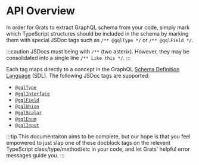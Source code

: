 # API Overview

In order for Grats to extract GraphQL schema from your code, simply mark which
TypeScript structures should be included in the schema by marking them with
special JSDoc tags such as `/** @gqlType */` or `/** @gqlField */`.

:::caution
JSDocs must being with `/**` (two asterix). However, they may be consolidated into a single line `/** Like this */`.
:::

Each tag maps directly to a concept in the GraphQL [Schema Definition Language](https://graphql.org/learn/schema/) (SDL).  The following JSDoc tags are supported:

* [`@gqlType`](./02-dockblock-tags/01-types.mdx)
* [`@gqlInterface`](./02-dockblock-tags/04-interfaces.mdx)
* [`@gqlField`](./02-dockblock-tags/02-fields.mdx)
* [`@gqlUnion`](./02-dockblock-tags/05-unions.mdx)
* [`@gqlScalar`](./02-dockblock-tags/06-scalars.mdx)
* [`@gqlEnum`](./02-dockblock-tags/07-enums.mdx)
* [`@gqlInput`](./02-dockblock-tags/08-inputs.mdx)


:::tip
This documentaiton aims
to be complete, but our hope is that you feel empowered to just slap one of
these docblock tags on the relevent TypeScript class/type/method/etc in your
code, and let Grats' helpful error messages guide you.
:::
